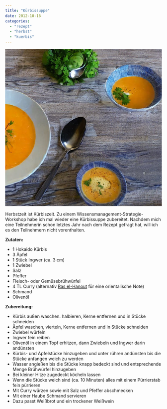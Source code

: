 ```yaml
---
title: "Kürbissuppe"
date: 2012-10-16
categories: 
  - "rezept"
  - "herbst"
  - "kuerbis"
---
```


![](../images/kuerbissuppe.jpg)

Herbstzeit ist Kürbiszeit. Zu einem Wissensmanagement-Strategie-Workshop habe ich mal wieder eine Kürbissuppe zubereitet. Nachdem mich eine Teilnehmerin schon letztes Jahr nach dem Rezept gefragt hat, will ich es den Teilnehmern nicht vorenthalten.

<!-- more -->

**Zutaten:**

- 1 Hokaido Kürbis
- 3 Äpfel
- 1 Stück Ingwer (ca. 3 cm)
- 1 Zwiebel
- Salz
- Pfeffer
- Fleisch- oder Gemüsebrühwürfel
- 4 TL Curry (alternativ [Ras el-Hanout](http://de.wikipedia.org/wiki/Ras_el-Hanout) für eine orientalische Note)
- Schmand
- Olivenöl

**Zubereitung:**

- Kürbis außen waschen. halbieren, Kerne entfernen und in Stücke schneiden
- Äpfel waschen, vierteln, Kerne entfernen und in Stücke schneiden
- Zwiebel würfeln
- Ingwer fein reiben
- Olivenöl in einem Topf erhitzen, dann Zwiebeln und Ingwer darin andünsten
- Kürbis- und Apfelstücke hinzugeben und unter rühren andünsten bis die Stücke anfangen weich zu werden
- Wasser angießen bis die Stücke knapp bedeckt sind und entsprechende Menge Brühwürfel hinzugeben
- Bei kleiner Hitze zugedeckt köcheln lassen
- Wenn die Stücke weich sind (ca. 10 Minuten) alles mit einem Pürrierstab fein pürrieren
- Mit Curry würzen sowie mit Salz und Pfeffer abschmecken
- Mit einer Haube Schmand servieren
- Dazu passt Weißbrot und ein trockener Weißwein
